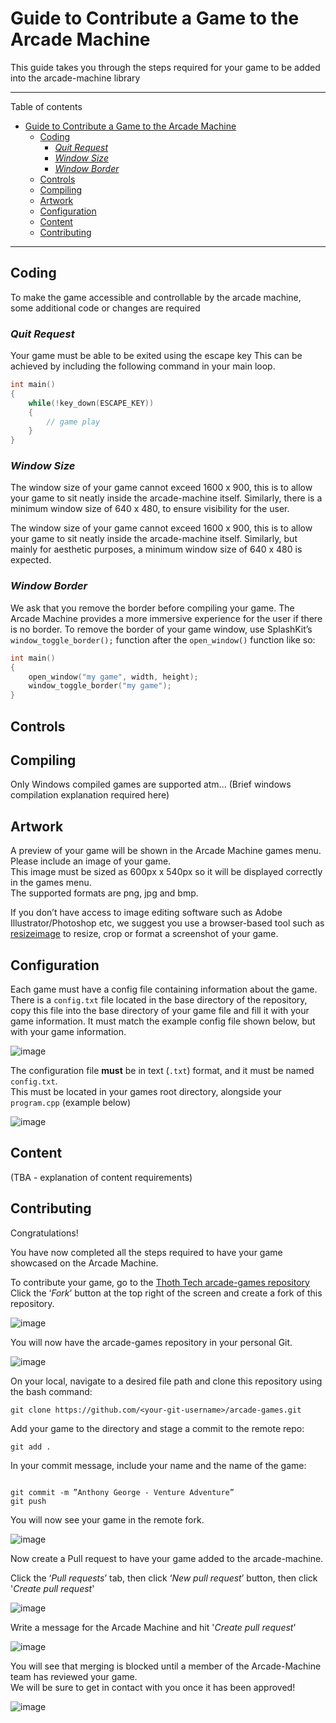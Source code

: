 # Guide to Contribute a Game to the Arcade Machine  

This guide takes you through the steps required for your game to be added into the arcade-machine library  

---

Table of contents  

- [Guide to Contribute a Game to the Arcade Machine](#guide-to-contribute-a-game-to-the-arcade-machine)
  - [Coding](#coding)
    - [*Quit Request*](#quit-request)
    - [*Window Size*](#window-size)
    - [*Window Border*](#window-border)
  - [Controls](#controls)
  - [Compiling](#compiling)
  - [Artwork](#artwork)
  - [Configuration](#configuration)
  - [Content](#content)
  - [Contributing](#contributing)

---

## Coding  

To make the game accessible and controllable by the arcade machine, some additional code or changes are required  

### *Quit Request*  

Your game must be able to be exited using the escape key
This can be achieved by including the following command in your main loop.  

```cpp
int main()
{
    while(!key_down(ESCAPE_KEY))
    {
        // game play
    }
}
```  

### *Window Size*

The window size of your game cannot exceed 1600 x 900, this is to allow your game to sit neatly inside the arcade-machine itself. Similarly, there is a minimum window size of 640 x 480, to ensure visibility for the user.

The window size of your game cannot exceed 1600 x 900, this is to allow your game to sit neatly inside the arcade-machine itself. Similarly, but mainly for aesthetic purposes, a minimum window size of 640 x 480 is expected.  

### *Window Border*

We ask that you remove the border before compiling your game. The Arcade Machine provides a more immersive experience for the user if there is no border.
To remove the border of your game window, use SplashKit’s `window_toggle_border();` function after the `open_window()` function like so:

```cpp
int main()
{
    open_window("my game", width, height);
    window_toggle_border("my game");
}
```

## Controls

## Compiling

Only Windows compiled games are supported atm...
(Brief windows compilation explanation required here)

## Artwork

A preview of your game will be shown in the Arcade Machine games menu. Please include an image of your game.  
This image must be sized as 600px x 540px so it will be displayed correctly in the games menu.  
The supported formats are png, jpg and bmp.  

If you don’t have access to image editing software such as Adobe Illustrator/Photoshop etc, we suggest you use a browser-based tool such as [resizeimage](https://resizeimage.net/) to resize, crop or format a screenshot of your game.  

## Configuration

Each game must have a config file containing information about the game.  
There is a `config.txt` file located in the base directory of the repository, copy this file into the base directory of your game file and fill it with your game information. It must match the example config file shown below, but with your game information.

![image](images/config-data.png)

The configuration file **must** be in text (`.txt`) format, and it must be named `config.txt`.  
This must be located in your games root directory, alongside your `program.cpp` (example below)

![image](images/dir-breakdown.png)

## Content

(TBA - explanation of content requirements)

## Contributing

Congratulations!

You have now completed all the steps required to have your game showcased on the Arcade Machine.  

To contribute your game, go to the [Thoth Tech arcade-games repository](https://github.com/thoth-tech/arcade-games)  
Click the ‘*Fork*’ button at the top right of the screen and create a fork of this repository.  

![image](images/fork-repo.png)

You will now have the arcade-games repository in your personal Git.  

![image](images/forked.png)

On your local, navigate to a desired file path and clone this repository using the bash command:  

```git
git clone https://github.com/<your-git-username>/arcade-games.git 
```

Add your game to the directory and stage a commit to the remote repo:  

```git
git add . 
```

In your commit message, include your name and the name of the game:  

```git

git commit -m ”Anthony George - Venture Adventure” 
git push 
```

You will now see your game in the remote fork.

![image](images/commit.png)

Now create a Pull request to have your game added to the arcade-machine.  

Click the ‘*Pull requests*’ tab, then click ‘*New pull request*’ button, then click '*Create pull request*'  

![image](images/pull-request.png)

Write a message for the Arcade Machine and hit '*Create pull request*'

![image](images/pull-request-2.png)

You will see that merging is blocked until a member of the Arcade-Machine team has reviewed your game.  
 We will be sure to get in contact with you once it has been approved!  

![image](images/review.png)
